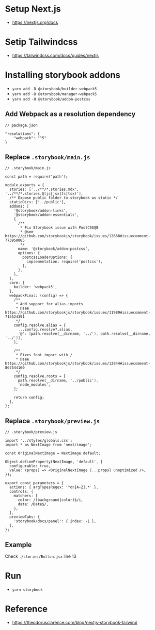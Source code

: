# Setup Next.js

- https://nextjs.org/docs

# Setip Tailwindcss

- https://tailwindcss.com/docs/guides/nextjs

# Installing storybook addons

- `yarn add -D @storybook/builder-webpack5`
- `yarn add -D @storybook/manager-webpack5`
- `yarn add -D @storybook/addon-postcss`

## Add Webpack as a resolution dependency

```
// package.json

"resolutions": {
    "webpack": "^5"
}
```

## Replace `.storybook/main.js`

```
// .storybook/main.js

const path = require('path');

module.exports = {
  stories: ['../**/*.stories.mdx', '../**/*.stories.@(js|jsx|ts|tsx)'],
  /** Expose public folder to storybook as static */
  staticDirs: ['../public'],
  addons: [
    '@storybook/addon-links',
    '@storybook/addon-essentials',
    {
      /**
       * Fix Storybook issue with PostCSS@8
       * @see https://github.com/storybookjs/storybook/issues/12668#issuecomment-773958085
       */
      name: '@storybook/addon-postcss',
      options: {
        postcssLoaderOptions: {
          implementation: require('postcss'),
        },
      },
    },
  ],
  core: {
    builder: 'webpack5',
  },
  webpackFinal: (config) => {
    /**
     * Add support for alias-imports
     * @see https://github.com/storybookjs/storybook/issues/11989#issuecomment-715524391
     */
    config.resolve.alias = {
      ...config.resolve?.alias,
      '@': [path.resolve(__dirname, '../'), path.resolve(__dirname, '../')],
    };

    /**
     * Fixes font import with /
     * @see https://github.com/storybookjs/storybook/issues/12844#issuecomment-867544160
     */
    config.resolve.roots = [
      path.resolve(__dirname, '../public'),
      'node_modules',
    ];

    return config;
  },
};
```

## Replace `.storybook/preview.js`

```
// .storybook/preview.js

import '../styles/globals.css';
import * as NextImage from 'next/image';

const OriginalNextImage = NextImage.default;

Object.defineProperty(NextImage, 'default', {
  configurable: true,
  value: (props) => <OriginalNextImage {...props} unoptimized />,
});

export const parameters = {
  actions: { argTypesRegex: '^on[A-Z].*' },
  controls: {
    matchers: {
      color: /(background|color)$/i,
      date: /Date$/,
    },
  },
  previewTabs: {
    'storybook/docs/panel': { index: -1 },
  },
};
```

## Example

Check `./stories/Button.jsx` line 13

# Run

- `yarn storybook`

# Reference

- https://theodorusclarence.com/blog/nextjs-storybook-tailwind
